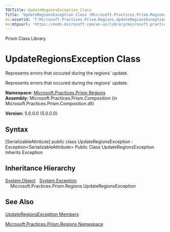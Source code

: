 ```yaml
---
TOCTitle: UpdateRegionsException Class
Title: 'UpdateRegionsException Class (Microsoft.Practices.Prism.Regions)'
ms:assetid: 'T:Microsoft.Practices.Prism.Regions.UpdateRegionsException'
ms:mtpsurl: 'https://msdn.microsoft.com/en-us/library/microsoft.practices.prism.regions.updateregionsexception(v=pandp.50)'
---
```


Prism Class Library

UpdateRegionsException Class
============================

Represents errors that occured during the regions' update.

Represents errors that occured during the regions' update.

**Namespace:** [Microsoft.Practices.Prism.Regions](https://msdn.microsoft.com/library/microsoft.practices.prism.regions)
**Assembly:** Microsoft.Practices.Prism.Composition (in Microsoft.Practices.Prism.Composition.dll)

**Version:** 5.0.0.0 (5.0.0.0)

## Syntax


[SerializableAttribute\] public class UpdateRegionsException : Exception&lt;SerializableAttribute&gt; Public Class UpdateRegionsException Inherits Exception

Inheritance Hierarchy
---------------------

<span id="familyToggle"></span>[System.Object](http://msdn.microsoft.com/en-us/library/e5kfa45b)
  [System.Exception](http://msdn.microsoft.com/en-us/library/c18k6c59)
    Microsoft.Practices.Prism.Regions.UpdateRegionsException

See Also
--------


[UpdateRegionsException Members](https://msdn.microsoft.com/allmembers.t:microsoft.practices.prism.regions.updateregionsexception)

[Microsoft.Practices.Prism.Regions Namespace](https://msdn.microsoft.com/library/microsoft.practices.prism.regions)
